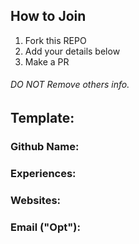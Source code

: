## How to Join
1. Fork this REPO
2. Add your details below
3. Make a PR
######  DO NOT Remove others info.

## Template: 
### Github Name:
### Experiences:
### Websites:
### Email ("Opt"):
